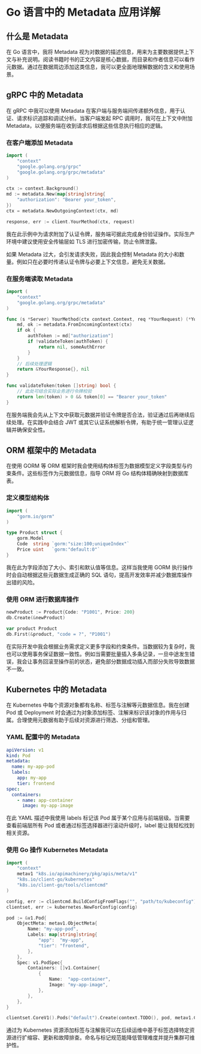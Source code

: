 # Go 语言中的 Metadata 应用详解

## 什么是 Metadata

在 Go 语言中，我将 Metadata 视为对数据的描述信息，用来为主要数据提供上下文与补充说明。阅读书籍时书的正文内容是核心数据，而目录和作者信息可以看作元数据。通过在数据周边添加这类信息，我可以更全面地理解数据的含义和使用场景。

## gRPC 中的 Metadata

在 gRPC 中我可以使用 Metadata 在客户端与服务端间传递额外信息，用于认证、请求标识追踪和调试分析。当客户端发起 RPC 调用时，我可在上下文中附加 Metadata，以便服务端在收到请求后根据这些信息执行相应的逻辑。

### 在客户端添加 Metadata

```go
import (
    "context"
    "google.golang.org/grpc"
    "google.golang.org/grpc/metadata"
)

ctx := context.Background()
md := metadata.New(map[string]string{
    "authorization": "Bearer your_token",
})
ctx = metadata.NewOutgoingContext(ctx, md)

response, err := client.YourMethod(ctx, request)
```

我在此示例中为请求附加了认证令牌，服务端可据此完成身份验证操作。实际生产环境中建议使用安全传输层如 TLS 进行加密传输，防止令牌泄露。

如果 Metadata 过大，会引发请求失败，因此我会控制 Metadata 的大小和数量。例如只在必要时传递认证令牌与必要上下文信息，避免无关数据。

### 在服务端读取 Metadata

```go
import (
    "context"
    "google.golang.org/grpc/metadata"
)

func (s *Server) YourMethod(ctx context.Context, req *YourRequest) (*YourResponse, error) {
    md, ok := metadata.FromIncomingContext(ctx)
    if ok {
        authToken := md["authorization"]
        if !validateToken(authToken) {
            return nil, someAuthError
        }
    }
    // 后续处理逻辑
    return &YourResponse{}, nil
}

func validateToken(token []string) bool {
    // 此处可结合实际业务进行令牌校验
    return len(token) > 0 && token[0] == "Bearer your_token"
}
```

在服务端我会先从上下文中获取元数据并验证令牌是否合法，验证通过后再继续后续处理。在实践中会结合 JWT 或其它认证系统解析令牌，有助于统一管理认证逻辑并确保安全性。

## ORM 框架中的 Metadata

在使用 GORM 等 ORM 框架时我会使用结构体标签为数据模型定义字段类型与约束条件。这些标签作为元数据信息，指导 ORM 将 Go 结构体精确映射到数据库表。

### 定义模型结构体

```go
import (
    "gorm.io/gorm"
)

type Product struct {
    gorm.Model
    Code  string `gorm:"size:100;uniqueIndex"`
    Price uint   `gorm:"default:0"`
}
```

我在此为字段添加了大小、索引和默认值等信息。这样当我使用 GORM 执行操作时会自动根据这些元数据生成正确的 SQL 语句，提高开发效率并减少数据库操作出错的风险。

### 使用 ORM 进行数据库操作

```go
newProduct := Product{Code: "P1001", Price: 200}
db.Create(&newProduct)

var product Product
db.First(&product, "code = ?", "P1001")
```

在实际开发中我会根据业务需求定义更多字段和约束条件。当数据较为复杂时，我也可以使用事务保证数据一致性。例如当需要批量插入多条记录，一旦中途发生错误，我会让事务回滚至操作前的状态，避免部分数据成功插入而部分失败导致数据不一致。

## Kubernetes 中的 Metadata

在 Kubernetes 中每个资源对象都有名称、标签与注解等元数据信息。我在创建 Pod 或 Deployment 时会通过为对象添加标签、注解来标识该对象的作用与归属。合理使用元数据有助于后续对资源进行筛选、分组和管理。

### YAML 配置中的 Metadata

```yaml
apiVersion: v1
kind: Pod
metadata:
  name: my-app-pod
  labels:
    app: my-app
    tier: frontend
spec:
  containers:
    - name: app-container
      image: my-app-image
```

在此 YAML 描述中我使用 labels 标记该 Pod 属于某个应用与前端层级。当需要查看前端层所有 Pod 或者通过标签选择器进行滚动升级时，label 能让我轻松找到相关资源。

### 使用 Go 操作 Kubernetes Metadata

```go
import (
    "context"
    metav1 "k8s.io/apimachinery/pkg/apis/meta/v1"
    "k8s.io/client-go/kubernetes"
    "k8s.io/client-go/tools/clientcmd"
)

config, err := clientcmd.BuildConfigFromFlags("", "path/to/kubeconfig")
clientset, err := kubernetes.NewForConfig(config)

pod := &v1.Pod{
    ObjectMeta: metav1.ObjectMeta{
        Name: "my-app-pod",
        Labels: map[string]string{
            "app":  "my-app",
            "tier": "frontend",
        },
    },
    Spec: v1.PodSpec{
        Containers: []v1.Container{
            {
                Name:  "app-container",
                Image: "my-app-image",
            },
        },
    },
}

clientset.CoreV1().Pods("default").Create(context.TODO(), pod, metav1.CreateOptions{})
```

通过为 Kubernetes 资源添加标签与注解我可以在后续运维中基于标签选择特定资源进行扩缩容、更新和故障排查。命名与标记规范能降低管理难度并提升集群可维护性。
